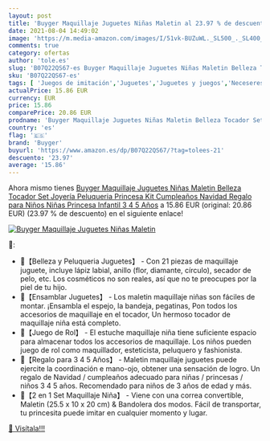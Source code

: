 ```yaml
---
layout: post
title: 'Buyger Maquillaje Juguetes Niñas Maletin al 23.97 % de descuento'
date: 2021-08-04 14:49:02
image: 'https://m.media-amazon.com/images/I/51vk-BUZuWL._SL500_._SL400_.jpg'
comments: true
category: ofertas
author: 'tole.es'
slug: 'B07Q22QS67-es Buyger Maquillaje Juguetes Niñas Maletin Belleza Tocador...'
sku: 'B07Q22QS67-es'
tags: [ 'Juegos de imitación','Juguetes','Juguetes y juegos','Neceseres para maquillaje de niños','buyger','navidad', ]
actualPrice: 15.86 EUR
currency: EUR
price: 15.86
comparePrice: 20.86 EUR
prodname: 'Buyger Maquillaje Juguetes Niñas Maletin Belleza Tocador Set Joyería Peluqueria Princesa Kit Cumpleaños Navidad Regalo para Niños Niñas Princesa Infantil 3 4 5 Años'
country: 'es'
flag: '🇪🇸'
brand: 'Buyger'
buyurl: 'https://www.amazon.es/dp/B07Q22QS67/?tag=tolees-21'
descuento: '23.97'
average: '15.86'
---
```


Ahora mismo tienes [Buyger Maquillaje Juguetes Niñas Maletin Belleza Tocador Set Joyería Peluqueria Princesa Kit Cumpleaños Navidad Regalo para Niños Niñas Princesa Infantil 3 4 5 Años](https://www.amazon.es/dp/B07Q22QS67/?tag=tolees-21) a 15.86 EUR (original: 20.86 EUR) (23.97 %  de descuento) en el siguiente enlace!

[![Buyger Maquillaje Juguetes Niñas Maletin](https://m.media-amazon.com/images/I/51vk-BUZuWL._SL500_._SL400_.jpg)](https://www.amazon.es/dp/B07Q22QS67/?tag=tolees-21)

🔎:

- 💄【Belleza y Peluqueria Juguetes】 - Con 21 piezas de maquillaje juguete, incluye lápiz labial, anillo (flor, diamante, círculo), secador de pelo, etc. Los cosméticos no son reales, así que no te preocupes por la piel de tu hijo.
- 💄【Ensamblar Juguetes】 - Los maletin maquillaje niñas son fáciles de montar. ¡Ensambla el espejo, la bandeja, pegatinas, Pon todos los accesorios de maquillaje en el tocador, Un hermoso tocador de maquillaje niña está completo.
- 💄【Juego de Rol】 - El estuche maquillaje niña tiene suficiente espacio para almacenar todos los accesorios de maquillaje. Los niños pueden juego de rol como maquillador, esteticista, peluquero y fashionista.
- 💄【Regalo para 3 4 5 Años】 - Maletin maquillaje juguetes puede ejercite la coordinación e mano-ojo, obtener una sensación de logro. Un regalo de Navidad / cumpleaños adecuado para niñas / princesas / niños 3 4 5 años. Recomendado para niños de 3 años de edad y más.
- 💄【2 en 1 Set Maquillaje Niña】 - Viene con una correa convertible, Maletin (25.5 x 10 x 20 cm) & Bandolera dos modos. Fácil de transportar, tu princesita puede imitar en cualquier momento y lugar.

[🛒 Visítala!!!](https://www.amazon.es/dp/B07Q22QS67/?tag=tolees-21)
